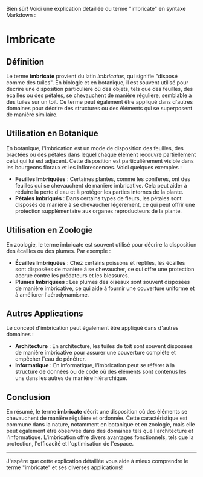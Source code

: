 Bien sûr! Voici une explication détaillée du terme "imbricate" en syntaxe Markdown :

# Imbricate

## Définition

Le terme **imbricate** provient du latin _imbricatus_, qui signifie "disposé comme des tuiles". En biologie et en botanique, il est souvent utilisé pour décrire une disposition particulière où des objets, tels que des feuilles, des écailles ou des pétales, se chevauchent de manière régulière, semblable à des tuiles sur un toit. Ce terme peut également être appliqué dans d'autres domaines pour décrire des structures ou des éléments qui se superposent de manière similaire.

## Utilisation en Botanique

En botanique, l'imbrication est un mode de disposition des feuilles, des bractées ou des pétales dans lequel chaque élément recouvre partiellement celui qui lui est adjacent. Cette disposition est particulièrement visible dans les bourgeons floraux et les inflorescences. Voici quelques exemples :

- **Feuilles Imbriquées** : Certaines plantes, comme les conifères, ont des feuilles qui se chevauchent de manière imbricative. Cela peut aider à réduire la perte d'eau et à protéger les parties internes de la plante.
- **Pétales Imbriqués** : Dans certains types de fleurs, les pétales sont disposés de manière à se chevaucher légèrement, ce qui peut offrir une protection supplémentaire aux organes reproducteurs de la plante.

## Utilisation en Zoologie

En zoologie, le terme imbricate est souvent utilisé pour décrire la disposition des écailles ou des plumes. Par exemple :

- **Écailles Imbriquées** : Chez certains poissons et reptiles, les écailles sont disposées de manière à se chevaucher, ce qui offre une protection accrue contre les prédateurs et les blessures.
- **Plumes Imbriquées** : Les plumes des oiseaux sont souvent disposées de manière imbricative, ce qui aide à fournir une couverture uniforme et à améliorer l'aérodynamisme.

## Autres Applications

Le concept d'imbrication peut également être appliqué dans d'autres domaines :

- **Architecture** : En architecture, les tuiles de toit sont souvent disposées de manière imbricative pour assurer une couverture complète et empêcher l'eau de pénétrer.
- **Informatique** : En informatique, l'imbrication peut se référer à la structure de données ou de code où des éléments sont contenus les uns dans les autres de manière hiérarchique.

## Conclusion

En résumé, le terme **imbricate** décrit une disposition où des éléments se chevauchent de manière régulière et ordonnée. Cette caractéristique est commune dans la nature, notamment en botanique et en zoologie, mais elle peut également être observée dans des domaines tels que l'architecture et l'informatique. L'imbrication offre divers avantages fonctionnels, tels que la protection, l'efficacité et l'optimisation de l'espace.

---

J'espère que cette explication détaillée vous aide à mieux comprendre le terme "imbricate" et ses diverses applications!